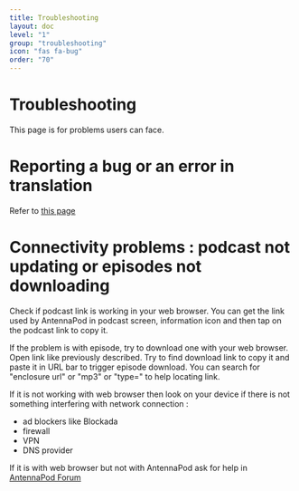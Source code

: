 ```yaml
---
title: Troubleshooting
layout: doc
level: "1"
group: "troubleshooting"
icon: "fas fa-bug"
order: "70"
---
```


# Troubleshooting
This page is for problems users can face.

# Reporting a bug or an error in translation
Refer to [this page](/documentation/general/bug-report)

# Connectivity problems : podcast not updating or episodes not downloading
Check if podcast link is working in your web browser. You can get the link used by AntennaPod in podcast screen, information icon and then tap on the podcast link to copy it.

If the problem is with episode, try to download one with your web browser. Open link like previously described. Try to find download link to copy it and paste it in URL bar to trigger episode download. You can search for "enclosure url" or "mp3" or "type=" to help locating link.

If it is not working with web browser then look on your device if there is not something interfering with network connection :
- ad blockers like Blockada
- firewall
- VPN
- DNS provider

If it is with web browser but not with AntennaPod ask for help in [AntennaPod Forum](https://forum.antennapod.org/)
